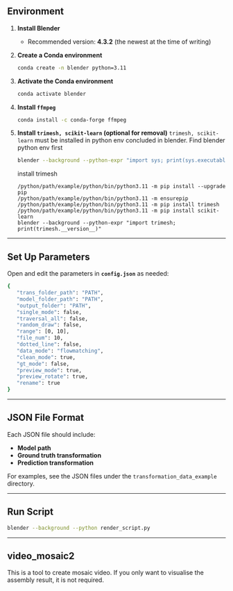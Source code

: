 ## Environment

1. **Install Blender**  
   - Recommended version: **4.3.2** (the newest at the time of writing)

2. **Create a Conda environment**  
   ```bash
   conda create -n blender python=3.11
   ```

3. **Activate the Conda environment**  
   ```bash
   conda activate blender
   ```

4. **Install `ffmpeg`**  
   ```bash
   conda install -c conda-forge ffmpeg
   ```

5. **Install `trimesh, scikit-learn` (optional for removal)**
   `trimesh, scikit-learn` must be installed in python env concluded in blender. Find blender python env first
   ```bash
   blender --background --python-expr "import sys; print(sys.executable)"   
   ```
   install trimesh
   ```
   /python/path/example/python/bin/python3.11 -m pip install --upgrade pip
   /python/path/example/python/bin/python3.11 -m ensurepip  
   /python/path/example/python/bin/python3.11 -m pip install trimesh
   /python/path/example/python/bin/python3.11 -m pip install scikit-learn
   blender --background --python-expr "import trimesh; print(trimesh.__version__)"      
   ```
---

## Set Up Parameters

Open and edit the parameters in **`config.json`** as needed:

   ```bash
   {
      "trans_folder_path": "PATH",
      "model_folder_path": "PATH",
      "output_folder": "PATH",
      "single_mode": false,
      "traversal_all": false,
      "random_draw": false,
      "range": [0, 10],
      "file_num": 10,
      "dotted_line": false,
      "data_mode": "flowmatching",
      "clean_mode": true,
      "gt_mode": false,
      "preview_mode": true,
      "preview_rotate": true,
      "rename": true
   }
   ```


---

## JSON File Format

Each JSON file should include:
- **Model path**
- **Ground truth transformation**
- **Prediction transformation**

For examples, see the JSON files under the `transformation_data_example` directory.

---

## Run Script
```bash
blender --background --python render_script.py          
```
---

## video_mosaic2

This is a tool to create mosaic video. If you only want to visualise the assembly result, it is not required.